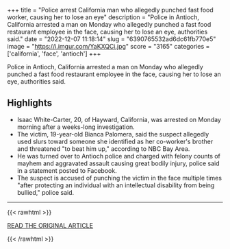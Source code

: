 +++
title = "Police arrest California man who allegedly punched fast food worker, causing her to lose an eye"
description = "Police in Antioch, California arrested a man on Monday who allegedly punched a fast food restaurant employee in the face, causing her to lose an eye, authorities said."
date = "2022-12-07 11:18:14"
slug = "6390765532ad6dc61fb770e5"
image = "https://i.imgur.com/YaKXQCi.jpg"
score = "3165"
categories = ['california', 'face', 'antioch']
+++

Police in Antioch, California arrested a man on Monday who allegedly punched a fast food restaurant employee in the face, causing her to lose an eye, authorities said.

## Highlights

- Isaac White-Carter, 20, of Hayward, California, was arrested on Monday morning after a weeks-long investigation.
- The victim, 19-year-old Bianca Palomera, said the suspect allegedly used slurs toward someone she identified as her co-worker's brother and threatened "to beat him up," according to NBC Bay Area.
- He was turned over to Antioch police and charged with felony counts of mayhem and aggravated assault causing great bodily injury, police said in a statement posted to Facebook.
- The suspect is accused of punching the victim in the face multiple times "after protecting an individual with an intellectual disability from being bullied," police said.

---

{{< rawhtml >}}
  <p class="article-category">
    <a target="_blank" href="https://www.nbcnews.com/news/us-news/police-arrest-california-man-allegedly-punched-fast-food-worker-causin-rcna60308">READ THE ORIGINAL ARTICLE</a>
  </p>
{{< /rawhtml >}}
